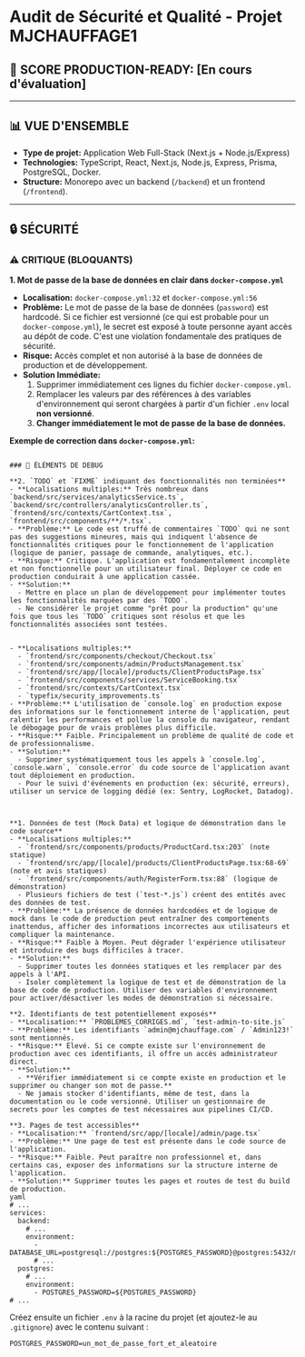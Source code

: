 # Audit de Sécurité et Qualité - Projet MJCHAUFFAGE1

## 🎯 SCORE PRODUCTION-READY: [En cours d'évaluation]

---

## 📊 VUE D'ENSEMBLE
- **Type de projet:** Application Web Full-Stack (Next.js + Node.js/Express)
- **Technologies:** TypeScript, React, Next.js, Node.js, Express, Prisma, PostgreSQL, Docker.
- **Structure:** Monorepo avec un backend (`/backend`) et un frontend (`/frontend`).

---

## 🔒 SÉCURITÉ

### ⚠️ CRITIQUE (BLOQUANTS)

**1. Mot de passe de la base de données en clair dans `docker-compose.yml`**
   - **Localisation:** `docker-compose.yml:32` et `docker-compose.yml:56`
   - **Problème:** Le mot de passe de la base de données (`password`) est hardcodé. Si ce fichier est versionné (ce qui est probable pour un `docker-compose.yml`), le secret est exposé à toute personne ayant accès au dépôt de code. C'est une violation fondamentale des pratiques de sécurité.
   - **Risque:** Accès complet et non autorisé à la base de données de production et de développement.
   - **Solution Immédiate:**
     1. Supprimer immédiatement ces lignes du fichier `docker-compose.yml`.
     2. Remplacer les valeurs par des références à des variables d'environnement qui seront chargées à partir d'un fichier `.env` local **non versionné**.
     3. **Changer immédiatement le mot de passe de la base de données.**

   **Exemple de correction dans `docker-compose.yml`:**
   ```

### 🐛 ÉLÉMENTS DE DEBUG

**2. `TODO` et `FIXME` indiquant des fonctionnalités non terminées**
   - **Localisations multiples:** Très nombreux dans `backend/src/services/analyticsService.ts`, `backend/src/controllers/analyticsController.ts`, `frontend/src/contexts/CartContext.tsx`, `frontend/src/components/**/*.tsx`.
   - **Problème:** Le code est truffé de commentaires `TODO` qui ne sont pas des suggestions mineures, mais qui indiquent l'absence de fonctionnalités critiques pour le fonctionnement de l'application (logique de panier, passage de commande, analytiques, etc.).
   - **Risque:** Critique. L'application est fondamentalement incomplète et non fonctionnelle pour un utilisateur final. Déployer ce code en production conduirait à une application cassée.
   - **Solution:**
     - Mettre en place un plan de développement pour implémenter toutes les fonctionnalités marquées par des `TODO`.
     - Ne considérer le projet comme "prêt pour la production" qu'une fois que tous les `TODO` critiques sont résolus et que les fonctionnalités associées sont testées.


   - **Localisations multiples:**
     - `frontend/src/components/checkout/Checkout.tsx`
     - `frontend/src/components/admin/ProductsManagement.tsx`
     - `frontend/src/app/[locale]/products/ClientProductsPage.tsx`
     - `frontend/src/components/services/ServiceBooking.tsx`
     - `frontend/src/contexts/CartContext.tsx`
     - `typefix/security_improvements.ts`
   - **Problème:** L'utilisation de `console.log` en production expose des informations sur le fonctionnement interne de l'application, peut ralentir les performances et pollue la console du navigateur, rendant le débogage pour de vrais problèmes plus difficile.
   - **Risque:** Faible. Principalement un problème de qualité de code et de professionnalisme.
   - **Solution:**
     - Supprimer systématiquement tous les appels à `console.log`, `console.warn`, `console.error` du code source de l'application avant tout déploiement en production.
     - Pour le suivi d'événements en production (ex: sécurité, erreurs), utiliser un service de logging dédié (ex: Sentry, LogRocket, Datadog).



**1. Données de test (Mock Data) et logique de démonstration dans le code source**
   - **Localisations multiples:**
     - `frontend/src/components/products/ProductCard.tsx:203` (note statique)
     - `frontend/src/app/[locale]/products/ClientProductsPage.tsx:68-69` (note et avis statiques)
     - `frontend/src/components/auth/RegisterForm.tsx:88` (logique de démonstration)
     - Plusieurs fichiers de test (`test-*.js`) créent des entités avec des données de test.
   - **Problème:** La présence de données hardcodées et de logique de mock dans le code de production peut entraîner des comportements inattendus, afficher des informations incorrectes aux utilisateurs et compliquer la maintenance.
   - **Risque:** Faible à Moyen. Peut dégrader l'expérience utilisateur et introduire des bugs difficiles à tracer.
   - **Solution:**
     - Supprimer toutes les données statiques et les remplacer par des appels à l'API.
     - Isoler complètement la logique de test et de démonstration de la base de code de production. Utiliser des variables d'environnement pour activer/désactiver les modes de démonstration si nécessaire.

**2. Identifiants de test potentiellement exposés**
   - **Localisation:** `PROBLEMES_CORRIGES.md`, `test-admin-to-site.js`
   - **Problème:** Les identifiants `admin@mjchauffage.com` / `Admin123!` sont mentionnés.
   - **Risque:** Élevé. Si ce compte existe sur l'environnement de production avec ces identifiants, il offre un accès administrateur direct.
   - **Solution:**
     - **Vérifier immédiatement si ce compte existe en production et le supprimer ou changer son mot de passe.**
     - Ne jamais stocker d'identifiants, même de test, dans la documentation ou le code versionné. Utiliser un gestionnaire de secrets pour les comptes de test nécessaires aux pipelines CI/CD.

**3. Pages de test accessibles**
   - **Localisation:** `frontend/src/app/[locale]/admin/page.tsx`
   - **Problème:** Une page de test est présente dans le code source de l'application.
   - **Risque:** Faible. Peut paraître non professionnel et, dans certains cas, exposer des informations sur la structure interne de l'application.
   - **Solution:** Supprimer toutes les pages et routes de test du build de production.
yaml
   # ...
   services:
     backend:
       # ...
       environment:
         - DATABASE_URL=postgresql://postgres:${POSTGRES_PASSWORD}@postgres:5432/mjchauffage
         # ...
     postgres:
       # ...
       environment:
         - POSTGRES_PASSWORD=${POSTGRES_PASSWORD}
   # ...
   ```
   Créez ensuite un fichier `.env` à la racine du projet (et ajoutez-le au `.gitignore`) avec le contenu suivant :
   ```
   POSTGRES_PASSWORD=un_mot_de_passe_fort_et_aleatoire
   ```
